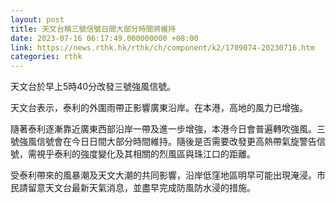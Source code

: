 ```yaml
---
layout: post
title: 天文台稱三號信號日間大部分時間將維持
date: 2023-07-16 06:17:49.000000000 +08:00
link: https://news.rthk.hk/rthk/ch/component/k2/1709074-20230716.htm
categories: rthk
---
```


天文台於早上5時40分改發三號強風信號。

天文台表示，泰利的外圍雨帶正影響廣東沿岸。在本港，高地的風力已增強。

隨著泰利逐漸靠近廣東西部沿岸一帶及進一步增強，本港今日會普遍轉吹強風。三號強風信號會在今日日間大部分時間維持。隨後是否需要改發更高熱帶氣旋警告信號，需視乎泰利的強度變化及其相關的烈風區與珠江口的距離。

受泰利帶來的風暴潮及天文大潮的共同影響，沿岸低窪地區明早可能出現淹浸。市民請留意天文台最新天氣消息，並盡早完成防風防水浸的措施。

